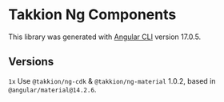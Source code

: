 # Takkion Ng Components

This library was generated with [Angular CLI](https://github.com/angular/angular-cli) version 17.0.5.

## Versions

`1x` Use `@takkion/ng-cdk` & `@takkion/ng-material` 1.0.2, based in `@angular/material@14.2.6`.
